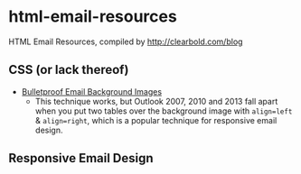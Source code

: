 html-email-resources
====================

HTML Email Resources, compiled by http://clearbold.com/blog



## CSS (or lack thereof)

* [Bulletproof Email Background Images](http://emailbg.net/)
  * This technique works, but Outlook 2007, 2010 and 2013 fall apart when you put two tables over the background image with `align=left` & `align=right`, which is a popular technique for responsive email design.
  
## Responsive Email Design

